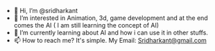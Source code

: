 - 👋 Hi, I’m @sridharkant
- 👀 I’m interested in Animation, 3d, game development and at the end comes the AI ( I am still learning the concept of AI)
- 🌱 I’m currently learning about AI and how i can use it in other stuffs.
- 📫 How to reach me? It's simple. My Email: Sridharkant@gmail.com

<!---
sridharkant/sridharkant is a ✨ special ✨ repository because its `README.md` (this file) appears on your GitHub profile.
You can click the Preview link to take a look at your changes.
--->
